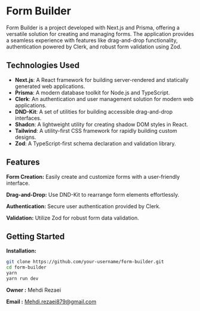 # Form Builder

Form Builder is a project developed with Next.js and Prisma, offering a versatile solution for creating and managing forms. The application provides a seamless experience with features like drag-and-drop functionality, authentication powered by Clerk, and robust form validation using Zod.

## Technologies Used

- **Next.js**: A React framework for building server-rendered and statically generated web applications.
- **Prisma**: A modern database toolkit for Node.js and TypeScript.
- **Clerk**: An authentication and user management solution for modern web applications.
- **DND-Kit**: A set of utilities for building accessible drag-and-drop interfaces.
- **Shadcn**: A lightweight utility for creating shadow DOM styles in React.
- **Tailwind**: A utility-first CSS framework for rapidly building custom designs.
- **Zod**: A TypeScript-first schema declaration and validation library.




## Features

**Form Creation:** Easily create and customize forms with a user-friendly interface.

**Drag-and-Drop:** Use DND-Kit to rearrange form elements effortlessly.

**Authentication:** Secure user authentication provided by Clerk.

**Validation:** Utilize Zod for robust form data validation.

## Getting Started

 **Installation:**

   ```bash
   git clone https://github.com/your-username/form-builder.git
   cd form-builder
   yarn
   yarn run dev
   ```


**Owner :** Mehdi Rezaei

**Email :** Mehdi.rezaei879@gmail.com
